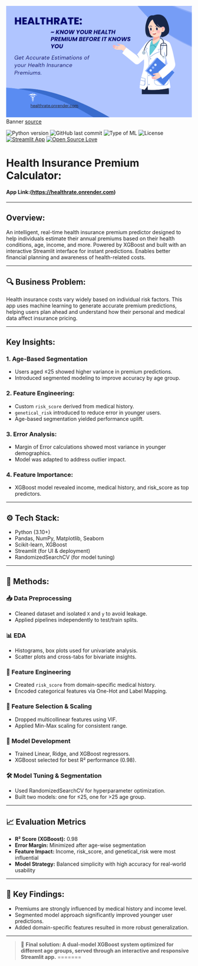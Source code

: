 ![banner](assets/banner.png)  
Banner [source](https://banner.godori.dev/)

![Python version](https://img.shields.io/badge/Python%20version-3.10%2B-lightgrey)
![GitHub last commit](https://img.shields.io/github/last-commit/adin11/ml-project-health-premium-prediction)
![Type of ML](https://img.shields.io/badge/Type%20of%20ML-Regression-blue)
![License](https://img.shields.io/badge/License-MIT-green)
[![Streamlit App](https://img.shields.io/badge/Deployed%20with-render-purple)]()
[![Open Source Love](https://badges.frapsoft.com/os/v1/open-source.svg?v=103)](https://github.com/ellerbrock/open-source-badges/)

# Health Insurance Premium Calculator:

#### App Link:(https://healthrate.onrender.com)

---

## Overview:
An intelligent, real-time health insurance premium predictor designed to help individuals estimate their annual premiums based on their health conditions, age, income, and more. Powered by XGBoost and built with an interactive Streamlit interface for instant predictions. Enables better financial planning and awareness of health-related costs.

---

## 🔍 Business Problem:
Health insurance costs vary widely based on individual risk factors. This app uses machine learning to generate accurate premium predictions, helping users plan ahead and understand how their personal and medical data affect insurance pricing.

---

## Key Insights:

### 1. Age-Based Segmentation
- Users aged ≤25 showed higher variance in premium predictions.
- Introduced segmented modeling to improve accuracy by age group.

### 2. Feature Engineering:
- Custom `risk_score` derived from medical history.
- `genetical_risk` introduced to reduce error in younger users.
- Age-based segmentation yielded performance uplift.

### 3. Error Analysis:
- Margin of Error calculations showed most variance in younger demographics.
- Model was adapted to address outlier impact.

### 4. Feature Importance:
- XGBoost model revealed income, medical history, and risk_score as top predictors.

---

## ⚙️ Tech Stack:
- Python (3.10+)
- Pandas, NumPy, Matplotlib, Seaborn
- Scikit-learn, XGBoost
- Streamlit (for UI & deployment)
- RandomizedSearchCV (for model tuning)

---

## 🧪 Methods:

### 📥 Data Preprocessing
- Cleaned dataset and isolated `X` and `y` to avoid leakage.
- Applied pipelines independently to test/train splits.

### 📊 EDA
- Histograms, box plots used for univariate analysis.
- Scatter plots and cross-tabs for bivariate insights.

### 🧠 Feature Engineering
- Created `risk_score` from domain-specific medical history.
- Encoded categorical features via One-Hot and Label Mapping.

### 🧮 Feature Selection & Scaling
- Dropped multicollinear features using VIF.
- Applied Min-Max scaling for consistent range.

### 🤖 Model Development
- Trained Linear, Ridge, and XGBoost regressors.
- XGBoost selected for best R² performance (0.98).

### 🛠️ Model Tuning & Segmentation
- Used RandomizedSearchCV for hyperparameter optimization.
- Built two models: one for ≤25, one for >25 age group.

---

## 📈 Evaluation Metrics
- **R² Score (XGBoost):** 0.98  
- **Error Margin:** Minimized after age-wise segmentation  
- **Feature Impact:** Income, risk_score, and genetical_risk were most influential  
- **Model Strategy:** Balanced simplicity with high accuracy for real-world usability

---

## 📌 Key Findings:
- Premiums are strongly influenced by medical history and income level.
- Segmented model approach significantly improved younger user predictions.
- Added domain-specific features resulted in more robust generalization.

---
> 🚀 **Final solution: A dual-model XGBoost system optimized for different age groups, served through an interactive and responsive Streamlit app.**
=======

